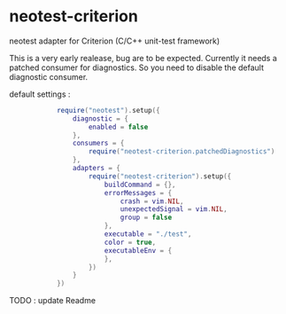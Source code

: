 # neotest-criterion
neotest adapter for Criterion (C/C++ unit-test framework)

This is a very early realease, bug are to be expected. Currently it needs a patched consumer for diagnostics.
So you need to disable the default diagnostic consumer.

default settings :
```lua
			require("neotest").setup({
				diagnostic = {
					enabled = false
				},
				consumers = {
					require("neotest-criterion.patchedDiagnostics")
				},
				adapters = {
					require("neotest-criterion").setup({
						buildCommand = {},
						errorMessages = {
							crash = vim.NIL,
							unexpectedSignal = vim.NIL,
							group = false
						},
						executable = "./test",
						color = true,
						executableEnv = {
						},
					})
				}
			})
```

TODO : update Readme
